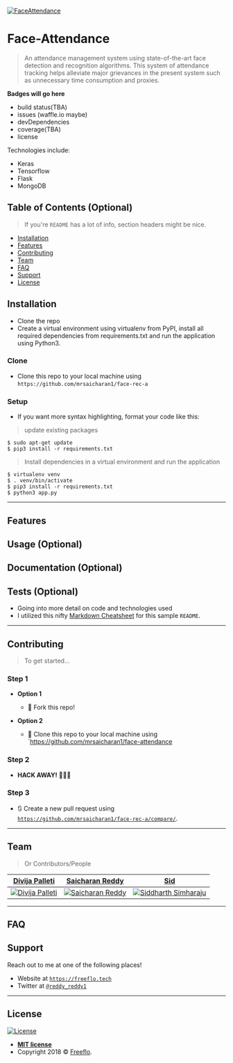 <a href="https://github.com/mrsaicharan1/face-rec-a/blob/master/icon-face-rec.svg"><img src="https://github.com/mrsaicharan1/face-rec-a/blob/master/icon-face-rec.svg" alt="FaceAttendance"></a>


# Face-Attendance

> An attendance management system using state-of-the-art face detection and recognition algorithms. This system of attendance tracking helps alleviate major grievances in the present system such as unnecessary time consumption and proxies.

**Badges will go here**

- build status(TBA)
- issues (waffle.io maybe)
- devDependencies
- coverage(TBA)
- license

Technologies include:
- Keras
- Tensorflow
- Flask
- MongoDB
## Table of Contents (Optional)

> If you're `README` has a lot of info, section headers might be nice.

- [Installation](#installation)
- [Features](#features)
- [Contributing](#contributing)
- [Team](#team)
- [FAQ](#faq)
- [Support](#support)
- [License](#license)



## Installation

- Clone the repo
- Create a virtual environment using virtualenv from PyPI, install all required dependencies from requirements.txt and run the application using Python3.


### Clone

- Clone this repo to your local machine using `https://github.com/mrsaicharan1/face-rec-a`

### Setup

- If you want more syntax highlighting, format your code like this:

> update existing packages 

```shell
$ sudo apt-get update
$ pip3 install -r requirements.txt
```

> Install dependencies in a virtual environment and run the application

```shell
$ virtualenv venv
$ . venv/bin/activate
$ pip3 install -r requirements.txt
$ python3 app.py
```

---

## Features
## Usage (Optional)
## Documentation (Optional)
## Tests (Optional)

- Going into more detail on code and technologies used
- I utilized this nifty <a href="https://github.com/adam-p/markdown-here/wiki/Markdown-Cheatsheet" target="_blank">Markdown Cheatsheet</a> for this sample `README`.

---

## Contributing

> To get started...

### Step 1

- **Option 1**
    - 🍴 Fork this repo!

- **Option 2**
    - 👯 Clone this repo to your local machine using `https://github.com/mrsaicharan1/face-attendance

### Step 2

- **HACK AWAY!** 🔨🔨🔨

### Step 3

- 🔃 Create a new pull request using <a href="https://github.com/mrsaicharan1/face-rec-a/compare/" target="_blank">`https://github.com/mrsaicharan1/face-rec-a/compare/`</a>.

---

## Team

> Or Contributors/People

| <a href="" target="_blank">**Divija Palleti**</a> | <a href="" target="_blank">**Saicharan Reddy**</a> | <a href="http://freeflo.tech" target="_blank">**Sid**</a> |
| :---: |:---:| :---:|
| [![Divija Palleti](https://avatars1.githubusercontent.com/u/25845059?s=200&v=3)]()    | [![Saicharan Reddy](https://avatars3.githubusercontent.com/u/25197147?s=200&v=3)]() | [![Siddharth Simharaju](https://avatars1.githubusercontent.com/u/33068322?s=200&v=3)]()  |


---

## FAQ

## Support

Reach out to me at one of the following places!

- Website at <a href="http://freeflo.tech" target="_blank">`https://freeflo.tech`</a>
- Twitter at <a href="http://twitter.com/reddy_reddy1" target="_blank">`@reddy_reddy1`</a>

---


## License

[![License](http://img.shields.io/:license-mit-blue.svg?style=flat-square)](http://badges.mit-license.org)

- **[MIT license](http://opensource.org/licenses/mit-license.php)**
- Copyright 2018 © <a href="http://freeflo.tech" target="_blank">Freeflo</a>.
